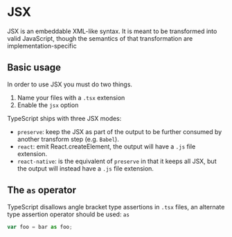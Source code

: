 # JSX

JSX is an embeddable XML-like syntax. It is meant to be transformed into valid JavaScript, though the semantics of that transformation are implementation-specific

## Basic usage

In order to use JSX you must do two things.

1. Name your files with a `.tsx` extension
1. Enable the `jsx` option

TypeScript ships with three JSX modes: 

- `preserve`: keep the JSX as part of the output to be further consumed by another transform step (e.g. `Babel`).
- `react`: emit React.createElement, the output will have a `.js` file extension.
- `react-native`: is the equivalent of `preserve` in that it keeps all JSX, but the output will instead have a `.js` file extension.


## The `as` operator

TypeScript disallows angle bracket type assertions in `.tsx` files, an alternate type assertion operator should be used: `as`

```ts
var foo = bar as foo;
```